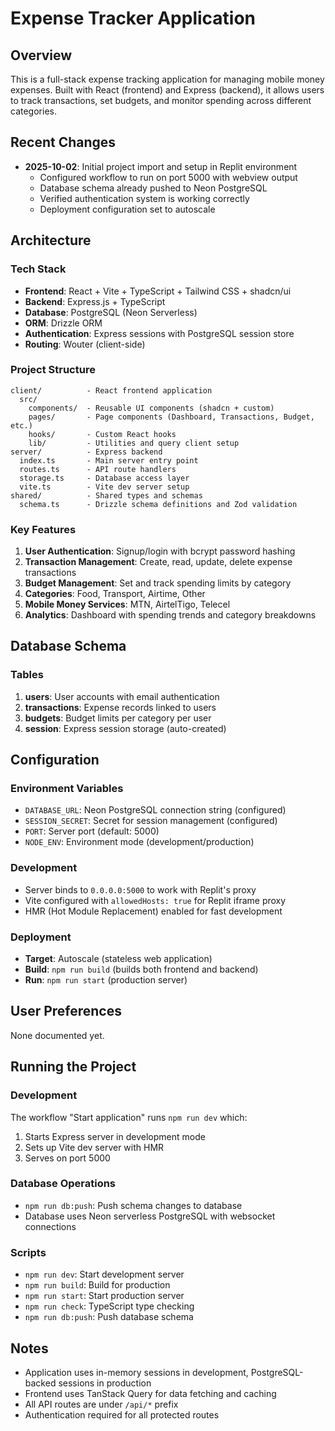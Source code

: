 # Expense Tracker Application

## Overview
This is a full-stack expense tracking application for managing mobile money expenses. Built with React (frontend) and Express (backend), it allows users to track transactions, set budgets, and monitor spending across different categories.

## Recent Changes
- **2025-10-02**: Initial project import and setup in Replit environment
  - Configured workflow to run on port 5000 with webview output
  - Database schema already pushed to Neon PostgreSQL
  - Verified authentication system is working correctly
  - Deployment configuration set to autoscale

## Architecture

### Tech Stack
- **Frontend**: React + Vite + TypeScript + Tailwind CSS + shadcn/ui
- **Backend**: Express.js + TypeScript
- **Database**: PostgreSQL (Neon Serverless)
- **ORM**: Drizzle ORM
- **Authentication**: Express sessions with PostgreSQL session store
- **Routing**: Wouter (client-side)

### Project Structure
```
client/          - React frontend application
  src/
    components/  - Reusable UI components (shadcn + custom)
    pages/       - Page components (Dashboard, Transactions, Budget, etc.)
    hooks/       - Custom React hooks
    lib/         - Utilities and query client setup
server/          - Express backend
  index.ts       - Main server entry point
  routes.ts      - API route handlers
  storage.ts     - Database access layer
  vite.ts        - Vite dev server setup
shared/          - Shared types and schemas
  schema.ts      - Drizzle schema definitions and Zod validation
```

### Key Features
1. **User Authentication**: Signup/login with bcrypt password hashing
2. **Transaction Management**: Create, read, update, delete expense transactions
3. **Budget Management**: Set and track spending limits by category
4. **Categories**: Food, Transport, Airtime, Other
5. **Mobile Money Services**: MTN, AirtelTigo, Telecel
6. **Analytics**: Dashboard with spending trends and category breakdowns

## Database Schema

### Tables
1. **users**: User accounts with email authentication
2. **transactions**: Expense records linked to users
3. **budgets**: Budget limits per category per user
4. **session**: Express session storage (auto-created)

## Configuration

### Environment Variables
- `DATABASE_URL`: Neon PostgreSQL connection string (configured)
- `SESSION_SECRET`: Secret for session management (configured)
- `PORT`: Server port (default: 5000)
- `NODE_ENV`: Environment mode (development/production)

### Development
- Server binds to `0.0.0.0:5000` to work with Replit's proxy
- Vite configured with `allowedHosts: true` for Replit iframe proxy
- HMR (Hot Module Replacement) enabled for fast development

### Deployment
- **Target**: Autoscale (stateless web application)
- **Build**: `npm run build` (builds both frontend and backend)
- **Run**: `npm run start` (production server)

## User Preferences
None documented yet.

## Running the Project

### Development
The workflow "Start application" runs `npm run dev` which:
1. Starts Express server in development mode
2. Sets up Vite dev server with HMR
3. Serves on port 5000

### Database Operations
- `npm run db:push`: Push schema changes to database
- Database uses Neon serverless PostgreSQL with websocket connections

### Scripts
- `npm run dev`: Start development server
- `npm run build`: Build for production
- `npm run start`: Start production server
- `npm run check`: TypeScript type checking
- `npm run db:push`: Push database schema

## Notes
- Application uses in-memory sessions in development, PostgreSQL-backed sessions in production
- Frontend uses TanStack Query for data fetching and caching
- All API routes are under `/api/*` prefix
- Authentication required for all protected routes
